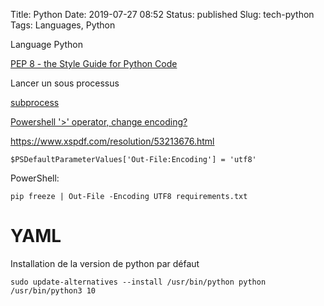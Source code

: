 Title: Python
Date: 2019-07-27 08:52
Status: published
Slug: tech-python
Tags: Languages, Python

Language Python

[PEP 8 - the Style Guide for Python Code](https://pep8.org/)

Lancer un sous processus

[subprocess](https://docs.python.org/3.5/library/subprocess.html)


[Powershell '>' operator, change encoding?](https://stackoverflow.com/questions/24771402/powershell-operator-change-encoding)

https://www.xspdf.com/resolution/53213676.html

    $PSDefaultParameterValues['Out-File:Encoding'] = 'utf8'

PowerShell:

    pip freeze | Out-File -Encoding UTF8 requirements.txt

# YAML


Installation de la version de python par défaut

	sudo update-alternatives --install /usr/bin/python python /usr/bin/python3 10
